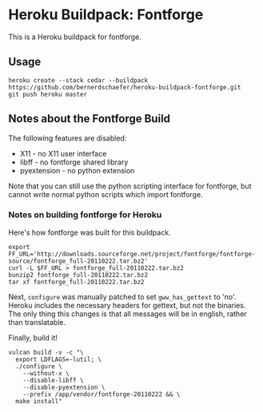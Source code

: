 # Heroku Buildpack: Fontforge

This is a Heroku buildpack for fontforge.

## Usage

    heroku create --stack cedar --buildpack https://github.com/bernerdschaefer/heroku-buildpack-fontforge.git
    git push heroku master

## Notes about the Fontforge Build

The following features are disabled:

* X11 - no X11 user interface
* libff - no fontforge shared library
* pyextension - no python extension

Note that you can still use the python scripting interface for fontforge, but
cannot write normal python scripts which import fontforge.

### Notes on building fontforge for Heroku

Here's how fontforge was built for this buildpack.

    export FF_URL='http://downloads.sourceforge.net/project/fontforge/fontforge-source/fontforge_full-20110222.tar.bz2'
    curl -L $FF_URL > fontforge_full-20110222.tar.bz2
    bunzip2 fontforge_full-20110222.tar.bz2
    tar xf fontforge_full-20110222.tar.bz2

Next, `configure` was manually patched to set `gww_has_gettext` to 'no'. Heroku
includes the necessary headers for gettext, but not the binaries. The only thing this
changes is that all messages will be in english, rather than translatable.

Finally, build it!

    vulcan build -v -c "\
      export LDFLAGS=-lutil; \
      ./configure \
        --without-x \
        --disable-libff \
        --disable-pyextension \
        --prefix /app/vendor/fontforge-20110222 && \
      make install"
